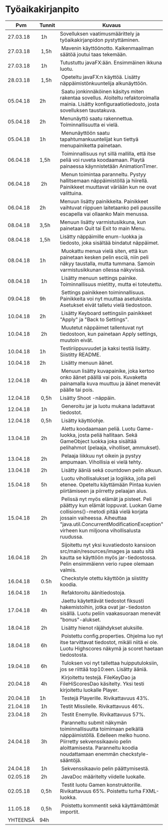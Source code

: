 # Työaikakirjanpito

 Pvm | Tunnit | Kuvaus
 ---- | ---- | ----
 27.03.18 | 1h | Sovelluksen vaatimusmäärittely ja työaikakirjanpidon pystyttäminen.
 27.03.18 | 1,5h | Mavenin käyttöönotto. Kaikenmaailman säätöä joutui taas tekemään.
 27.03.18 | 1h | Tutustuttu javaFX:ään. Ensimmäinen ikkuna luotu.
 28.03.18 | 1,5h | Opeteltu javaFX:n käyttöä. Lisätty näppäimistönkuuntelija alkunäyttöön.
 05.04.18 | 2h | Saatu jonkinnäköinen käsitys miten rakentaa sovellus. Aloiteltu refaktoroimalla mainia. Lisätty konfiguraatiotiedosto, josta sovelluksen taustakuva.
 05.04.18 | 2h | Menunäyttö saatu rakennettua. Toiminnallisuutta ei vielä.
 05.04.18 | 1h | Menunäyttöön saatu tapahtumankuuntelijat kun tiettyä menupainiketta painetaan.
 06.04.18 | 1,5h | Toiminnallisuus nyt sillä mallilla, että itse peliä voi ruveta koodaamaan. Playtä painaessa käynnistetään AnimationTimer.
 06.04.18 | 2h | Menun toimintaa paranneltu. Pystyy hallitsemaan näppäimistöllä ja hiirellä. Painikkeet muuttavat väriään kun ne ovat valittuina.
 06.04.18 | 2h | Menuun lisätty painikkeita. Painikkeet vaihtuvat riippuen laitetaanko peli paussille escapella vai ollaanko Main menussa.
 08.04.18 | 3,5h | Menuun lisätty varmistusikkuna, kun painetaan Quit tai Exit to main Menu.
 08.04.18 | 1,5h | Lisätty näppäimille enum-luokka ja tiedosto, joka sisältää bindatut näppäimet.
 08.04.18 | 1h | Muokattu menua vielä siten, että kun painetaan kesken pelin esciä, niin peli näkyy taustalla, mutta tummana. Samoin varmistusikkunan ollessa näkyvissä.
 08.04.18 | 1h | Lisätty menuun settings painike. Toiminnallisuus mietitty, mutta ei toteutettu.
 09.04.18 | 9h | Settings painikkeen toiminnallisuus. Painikkeita voi nyt muuttaa asetuksista. Asetukset eivät talletu vielä tiedostoon.
 10.04.18 | 2h | Lisätty Keyboard settingsiin painikkeet "Apply" ja "Back to Settings".
 10.04.18 | 2h | Muutetut näppäimet tallentuvat nyt tiedostoon, kun painetaan Apply settings, muutoin eivät.
 10.04.18 | 1h | Testiriippuvuudet ja kaksi testiä lisätty. Siistitty README.
 10.04.18 | 2h | Lisätty menuun äänet.
 12.04.18 | 4h | Menuun lisätty kuvapainike, joka kertoo onko äänet päällä vai pois. Kuvaketta painamalla kuva muuttuu ja äänet menevät päälle tai pois.
 12.04.18 | 0,5h | Lisätty Shoot -näppäin.
 12.04.18 | 1h | Generoitu jar ja luotu mukana ladattavat tiedostot.
 12.04.18 | 0,5h | Lisätty käyttöohje.
 13.04.18 | 2h | Alettu koodaamaan peliä. Luotu Game-luokka, josta peliä hallitaan. Sekä GameObject luokka joka sisältää pelihahmot (pelaaja, viholliset, ammukset).
 13.04.18 | 2h | Pelaaja liikkuu nyt oikein ja pystyy ampumaan. Vihollisia ei vielä tehty.
 13.04.18 | 2h | Lisätty ääniä sekä countdown pelin alkuun.
 15.04.18 | 5h | Luotu vihollisalukset ja logiikka, jolla peli etenee. Opeteltu käyttämään Pintaa kuvien piirtämiseen ja piirretty pelaajan alus.
 15.04.18 | 2h | Pelissä nyt myös elämät ja pisteet. Peli päättyy kun elämät loppuvat. Luokan Game collisions()-metodi pitää vielä korjata jossain vaiheessa. Aiheuttaa "java.util.ConcurrentModificationException" virheen kun miljoona vihollisalusta ruudussa.
 16.04.18 | 2h | Sijoitettu nyt yksi kuvatiedosto kansioon src/main/resources/images ja saatu sitä kautta se käyttöön myös jar-tiedostossa. Pelin ensimmäienn verio rupee olemaan valmis.
 16.04.18 | 0.5h | Checkstyle otettu käyttöön ja siistitty koodia.
 16.04.18 | 1h | Refaktoroitu äänitiedostoja.
 17.04.18 | 4h | Jaettu käytettävät tiedostot fiksusti hakemistoihin, jotka ovat jar-tiedoston sisällä. Luotu peliin vaakasuoraan menevät "bonus"-alukset.
 18.04.18 | 2h | Lisätty hienot räjähdykset aluksille.
 18.04.18 | 6h | Poistettu config.properties. Ohjelma luo nyt itse tarvittavat tiedostot, mikäli niitä ei ole. Luotu Highscores näkymä ja scoret haetaan tiedostosta.
 19.04.18 | 6h | Tuloksen voi nyt tallettaa huipputuloksiin, jos se riittää top10:een. Lisätty ääniä.
 20.04.18 | 4h | Kirjoitettu testejä. FileKeyDao ja FileHiScoresDao käsitelty. Yksi testi kirjoitettu luokalle Player.
 20.04.18 | 1h | Testejä Playerille. Rivikattavuus 43%.
 21.04.18 | 1h | Testit Missilelle. Rivikattavuus 46%.
 23.04.18 | 2h | Testit Enemylle. Rivikattavuus 57%.
 24.04.18 | 3h | Paranneltu submit näkymän toiminnallisuutta toimimaan pelkällä näppäimistöllä. Edelleen melko huono. Piirretty sekvenssikaavio pelin aloittamisesta. Paranneltu koodia noudattamaan enemmän checkstyle-sääntöjä.
 24.04.18 | 1h | Sekvenssikaavio pelin päättymisestä.
 02.05.18 | 2h | JavaDoc määritelty viidelle luokalle.
 02.05.18 | 0,5h | Testit luotu Gamen konstruktorille. Rivikattavuus 65%. Poistettu turha FXML-luokka.
 11.05.18 | 0,5h | Poistettu kommentit sekä käyttämättömät importit.
 YHTEENSÄ | 94h

